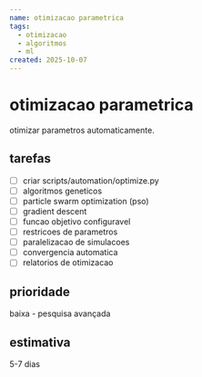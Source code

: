 ```yaml
---
name: otimizacao parametrica
tags:
  - otimizacao
  - algoritmos
  - ml
created: 2025-10-07
---
```


# otimizacao parametrica

otimizar parametros automaticamente.

## tarefas
- [ ] criar scripts/automation/optimize.py
- [ ] algoritmos geneticos
- [ ] particle swarm optimization (pso)
- [ ] gradient descent
- [ ] funcao objetivo configuravel
- [ ] restricoes de parametros
- [ ] paralelizacao de simulacoes
- [ ] convergencia automatica
- [ ] relatorios de otimizacao

## prioridade
baixa - pesquisa avançada

## estimativa
5-7 dias


